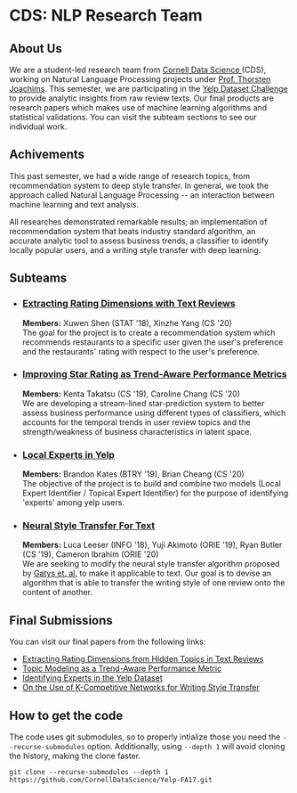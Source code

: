 # CDS: NLP Research Team

## About Us
We are a student-led research team from [Cornell Data Science ](https://datascience.engineering.cornell.edu/index.html)(CDS), working on Natural Language Processing projects under [Prof. Thorsten Joachims](http://www.cs.cornell.edu/people/tj/). This semester, we are participating in the [Yelp Dataset Challenge](https://www.yelp.com/dataset/challenge) to provide analytic insights from raw review texts. Our final products are research papers which makes use of machine learning algorithms and statistical validations. You can visit the subteam sections to see our individual work.

## Achivements

This past semester, we had a wide range of research topics, from recommendation system to deep style transfer. In general, we took the approach called Natural Language Processing -- an interaction between machine learning and text analysis.

All researches demonstrated remarkable results; an implementation of recommendation system that beats industry standard algorithm, an accurate analytic tool to assess business trends, a classifier to identify locally popular users, and a writing style transfer with deep learning.

## Subteams

* ### [**Extracting Rating Dimensions with Text Reviews**](/latent_variable)

   **Members:** Xuwen Shen (STAT '18), Xinzhe Yang (CS '20)   
   The goal for the project is to create a recommendation system which recommends restaurants to a specific user given the user's preference and the restaurants' rating with respect to the user's preference.

* ### [**Improving Star Rating as Trend-Aware Performance Metrics**](/topic_over_time)     
  **Members:** Kenta Takatsu (CS '19), Caroline Chang (CS '20)   
  We are developing a stream-lined star-prediction system to better assess business performance using different types of classifiers, which accounts for the temporal trends in user review topics and the strength/weakness of business characteristics in latent space.

* ### [**Local Experts in Yelp**](/local-experts)   
  **Members:** Brandon Kates (BTRY '19), Brian Cheang (CS '20)     
  The objective of the project is to build and combine two models (Local Expert Identifier / Topical Expert Identifier) for the purpose of identifying 'experts' among yelp users.  

* ### [**Neural Style Transfer For Text**](/dl_style_transfer)   
  **Members:** Luca Leeser (INFO '18), Yuji Akimoto (ORIE '19), Ryan Butler (CS '19), Cameron Ibrahim (ORIE '20)   
  We are seeking to modify the neural style transfer algorithm proposed by [Gatys et. al.](https://arxiv.org/abs/1508.06576) to make it applicable to text. Our goal is to devise an algorithm that is able to transfer the writing style of one review onto the content of another.   

## Final Submissions
You can visit our final papers from the following links:
* [Extracting Rating Dimensions from Hidden Topics in Text Reviews](/latent_variable/submission/extracting-rating-dimensions.pdf)
* [Topic Modeling as a Trend-Aware Performance Metric](/topic_over_time/submission/CDS_final_submission.pdf)
* [Identifying Experts in the Yelp Dataset](/local-elites/submission/Final_Paper.pdf)
* [On the Use of K-Competitive Networks for Writing Style Transfer](/dl_style_transfer/submission/k-competitive-networks.pdf)

## How to get the code
The code uses git submodules, so to properly intialize those you need the `--recurse-submodules` option. Additionally, using `--depth 1` will avoid cloning the history, making the clone faster.
```
git clone --recurse-submodules --depth 1 https://github.com/CornellDataScience/Yelp-FA17.git
```
